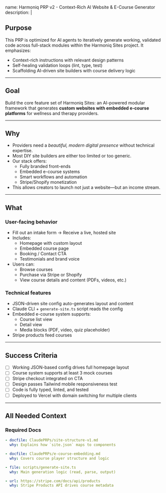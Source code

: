 name: Harmoniq PRP v2 - Context-Rich AI Website & E-Course Generator
description: |

  ## Purpose
  This PRP is optimized for AI agents to iteratively generate working, validated code across full-stack modules within the Harmoniq Sites project. It emphasizes:
  - Context-rich instructions with relevant design patterns
  - Self-healing validation loops (lint, type, test)
  - Scaffolding AI-driven site builders with course delivery logic

---

## Goal

Build the core feature set of Harmoniq Sites: an AI-powered modular framework that generates **custom websites with embedded e-course platforms** for wellness and therapy providers.

---

## Why

- Providers need a *beautiful, modern digital presence* without technical expertise.
- Most DIY site builders are either too limited or too generic.
- Our stack offers:
  - Fully branded front-ends
  - Embedded e-course systems
  - Smart workflows and automation
  - Stripe/Shopify monetization
- This allows creators to launch not just a website—but an income stream.

---

## What

### User-facing behavior

- Fill out an intake form → Receive a live, hosted site
- Includes:
  - Homepage with custom layout
  - Embedded course page
  - Booking / Contact CTA
  - Testimonials and brand voice
- Users can:
  - Browse courses
  - Purchase via Stripe or Shopify
  - View course details and content (PDFs, videos, etc.)

### Technical features

- JSON-driven site config auto-generates layout and content
- Claude CLI + `generate-site.ts` script reads the config
- Embedded e-course system supports:
  - Course list view
  - Detail view
  - Media blocks (PDF, video, quiz placeholder)
- Stripe products feed courses

---

## Success Criteria

- [ ] Working JSON-based config drives full homepage layout
- [ ] Course system supports at least 3 mock courses
- [ ] Stripe checkout integrated on CTA
- [ ] Design passes Tailwind mobile responsiveness test
- [ ] Code is fully typed, linted, and tested
- [ ] Deployed to Vercel with domain switching for multiple clients

---

## All Needed Context

### Required Docs

```yaml
- docfile: ClaudePRPs/site-structure-v1.md
  why: Explains how `site.json` maps to components

- docfile: ClaudePRPs/e-course-embedding.md
  why: Covers course player structure and logic

- file: scripts/generate-site.ts
  why: Main generation logic (read, parse, output)

- url: https://stripe.com/docs/api/products
  why: Stripe Products API drives course metadata
